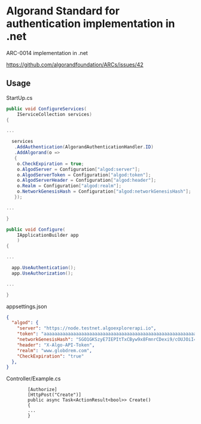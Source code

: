 # Algorand Standard for authentication implementation in .net

ARC-0014 implementation in .net

https://github.com/algorandfoundation/ARCs/issues/42

## Usage

StartUp.cs
```c#
public void ConfigureServices(
	IServiceCollection services)
{

...

  services
   .AddAuthentication(AlgorandAuthenticationHandler.ID)
   .AddAlgorand(o =>
   {
    o.CheckExpiration = true;
    o.AlgodServer = Configuration["algod:server"];
    o.AlgodServerToken = Configuration["algod:token"];
    o.AlgodServerHeader = Configuration["algod:header"];
    o.Realm = Configuration["algod:realm"];
    o.NetworkGenesisHash = Configuration["algod:networkGenesisHash"];
   });

...

}

public void Configure(
	IApplicationBuilder app
	)
{

...

  app.UseAuthentication();
  app.UseAuthorization();

...

}
```

appsettings.json
```json
{
  "algod": {
    "server": "https://node.testnet.algoexplorerapi.io",
    "token": "aaaaaaaaaaaaaaaaaaaaaaaaaaaaaaaaaaaaaaaaaaaaaaaaaaaaaaaaaaaaaaaa",
    "networkGenesisHash": "SGO1GKSzyE7IEPItTxCByw9x8FmnrCDexi9/cOUJOiI=",
    "header": "X-Algo-API-Token",
    "realm": "www.globdrem.com",
    "CheckExpiration": "true"
  },
}
```

Controller/Example.cs
```
        [Authorize]
        [HttpPost("Create")]
        public async Task<ActionResult<bool>> Create()
        {
        ...
        }
```
